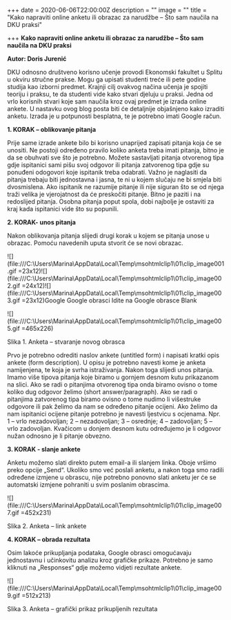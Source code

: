 +++
date = 2020-06-06T22:00:00Z
description = ""
image = ""
title = "Kako napraviti online anketu ili obrazac za narudžbe  – Što sam naučila na DKU praksi"

+++
**Kako napraviti online anketu ili obrazac za narudžbe – Što sam naučila na DKU praksi**

**Autor: Doris Jurenić**

DKU odnosno društveno korisno učenje provodi Ekonomski fakultet u Splitu u okviru stručne prakse. Mogu ga upisati studenti treće ili pete godine studija kao izborni predmet. Krajnji cilj ovakvog načina učenja je spojiti teoriju i praksu, te da studenti vide kako stvari djeluju u praksi. Jedna od vrlo korisnih stvari koje sam naučila kroz ovaj predmet je izrada online ankete. U nastavku ovog blog posta biti će detaljnije objašnjeno kako izraditi anketu. Izrada je u potpunosti besplatna, te je potrebno imati Google račun.

**1. KORAK – oblikovanje pitanja**

Prije same izrade ankete bilo bi korisno unaprijed zapisati pitanja koja će se unositi. Ne postoji određeno pravilo koliko anketa treba imati pitanja, bitno je da se obuhvati sve što je potrebno. Možete sastavljati pitanja otvorenog tipa gdje ispitanici sami pišu svoj odgovor ili pitanja zatvorenog tipa gdje su ponuđeni odogovori koje ispitanik treba odabrati. Važno je naglasiti da pitanja trebaju biti jednostavna i jasna, te ni u kojem slučaju ne bi smjela biti dvosmislena. Ako ispitanik ne razumije pitanje ili nije siguran što se od njega traži velika je vjerojatnost da će preskočiti pitanje. Bitno je paziti i na redoslijed pitanja. Osobna pitanja poput spola, dobi najbolje je ostaviti za kraj kada ispitanici vide što su popunili.

**2. KORAK- unos pitanja**

Nakon oblikovanja pitanja slijedi drugi korak u kojem se pitanja unose u obrazac. Pomoću navedenih uputa stvorit će se novi obrazac.

![](file:///C:\\Users\\Marina\\AppData\\Local\\Temp\\msohtmlclip1\\01\\clip_image001.gif =23x12)![](file:///C:\\Users\\Marina\\AppData\\Local\\Temp\\msohtmlclip1\\01\\clip_image002.gif =24x12)![](file:///C:\\Users\\Marina\\AppData\\Local\\Temp\\msohtmlclip1\\01\\clip_image003.gif =23x12)Google Google obrasci Idite na Google obrasce Blank

![](file:///C:\\Users\\Marina\\AppData\\Local\\Temp\\msohtmlclip1\\01\\clip_image005.gif =465x226)

Slika 1. Anketa – stvaranje novog obrasca

Prvo je potrebno odrediti naslov ankete (untitled form) i napisati kratki opis ankete (form description). U opisu je potrebno navesti kome je anketa namijenjena, te koja je svrha istraživanja. Nakon toga slijedi unos pitanja. Imamo više tipova pitanja koje biramo u gornjem desnom kutu prikazanom na slici. Ako se radi o pitanjima otvorenog tipa onda biramo ovisno o tome koliko dug odgovor želimo (short answer/paragraph). Ako se radi o pitanjima zatvorenog tipa biramo ovisno o tome nudimo li višestruke odgovore ili pak želimo da nam se određeno pitanje ocijeni. Ako želimo da nam ispitanici ocijene pitanje potrebno je navesti ljestvicu s ocjenama. Npr. 1 – vrlo nezadovoljan; 2 – nezadovoljan; 3 – osrednje; 4 – zadovoljan; 5 – vrlo zadovoljan. Kvačicom u donjem desnom kutu određujemo je li odgovor nužan odnosno je li pitanje obvezno.

**3. KORAK - slanje ankete**

Anketu možemo slati direkto putem email-a ili slanjem linka. Oboje vršimo preko opcije „Send“. Ukoliko smo već poslali anketu, a nakon toga smo radili određene izmjene u obrascu, nije potrebno ponovno slati anketu jer će se automatski izmjene pohraniti u svim poslanim obrascima.

![](file:///C:\\Users\\Marina\\AppData\\Local\\Temp\\msohtmlclip1\\01\\clip_image007.gif =452x231)

Slika 2. Anketa – link ankete

**4. KORAK – obrada rezultata**

Osim lakoće prikupljanja podataka, Google obrasci omogućavaju jednostavnu i učinkovitu analizu kroz grafičke prikaze. Potrebno je samo kliknuti na „Responses“ gdje možemo vidjeti rezultate ankete.

![](file:///C:\\Users\\Marina\\AppData\\Local\\Temp\\msohtmlclip1\\01\\clip_image009.gif =512x213)

Slika 3. Anketa – grafički prikaz prikupljenih rezultata